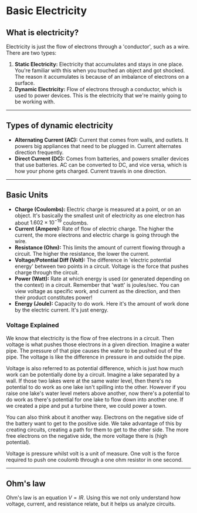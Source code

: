 # Basic Electricity

## What is electricity?
Electricity is just the flow of electrons through a 'conductor', such as a wire. There are two types:
1. **Static Electricity:** Electricity that accumulates and stays in one place. You're familiar with this when you touched an object and got shocked. The reason it accumulates is because of an imbalance of electrons on a surface. 
2. **Dynamic Electricity:** Flow of electrons through a conductor, which is used to power devices. This is the electricity that we're mainly going to be working with.

---
## Types of dynamic electricity
- **Alternating Current (AC):** Current that comes from walls, and outlets. It powers big appliances that need to be plugged in. Current alternates direction frequently.
- **Direct Current (DC):** Comes from batteries, and powers smaller devices that use batteries. AC can be converted to DC, and vice versa, which is how your phone gets charged. Current travels in one direction.

---
## Basic Units 
- **Charge (Coulombs):** Electric charge is measured at a point, or on an object. It's basically the smallest unit of electricity as one electron has about $1.602 \times 10^{-19}$ coulombs.
- **Current (Ampere):** Rate of flow of electric charge. The higher the current, the more electrons and electric charge is going through the wire.
- **Resistance (Ohm):** This limits the amount of current flowing through a circuit. The higher the resistance, the lower the current.
- **Voltage/Potential Diff (Volt):** The difference in 'electric potential energy' between two points in a circuit. Voltage is the force that pushes charge through the circuit.
- **Power (Watt):** Rate at which energy is used (or generated depending on the context) in a circuit. Remember that 'watt' is joules/sec. You can view voltage as specific work, and current as the direction, and then their product constitutes power!
- **Energy (Joule):** Capacity to do work. Here it's the amount of work done by the electric current. It's just energy.

### Voltage Explained
We know that electricity is the flow of free electrons in a circuit. Then voltage is what pushes those electrons in a given direction. Imagine a water pipe. The pressure of that pipe causes the water to be pushed out of the pipe. The voltage is like the difference in pressure in and outside the pipe. 

Voltage is also referred to as potential difference, which is just how much work can be potentially done by a circuit. Imagine a lake separated by a wall. If those two lakes were at the same water level, then there's no potential to do work as one lake isn't spilling into the other. However if you raise one lake's water level meters above another, now there's a potential to do work as there's potential for one lake to flow down into another one. If we created a pipe and put a turbine there, we could power a town.

You can also think about it another way. Electrons on the negative side of the battery want to get to the positive side. We take advantage of this by creating circuits, creating a path for them to get to the other side. The more free electrons on the negative side, the more voltage there is (high potential). 

Voltage is pressure whilst volt is a unit of measure. One volt is the force required to push one coulomb through a one ohm resistor in one second.



---
## Ohm's law
Ohm's law is an equation $V = IR$. Using this we not only understand how voltage, current, and resistance relate, but it helps us analyze circuits. 

